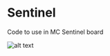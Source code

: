 # Sentinel
Code to use in MC Sentinel board 

![alt text](https://github.com/MyCircuitsTV/Sentinel/blob/main/sentinel.png?raw=true)
